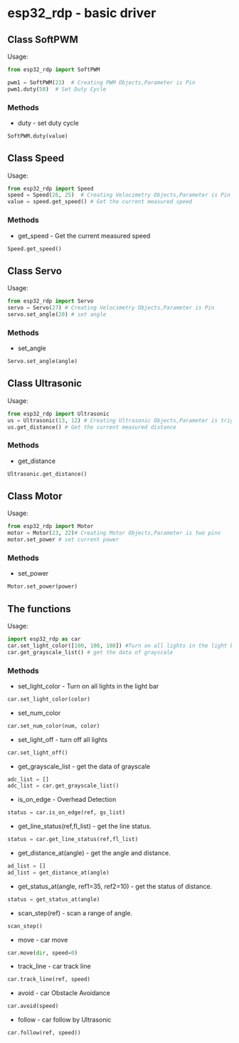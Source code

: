 # esp32_rdp - basic driver

## Class SoftPWM

Usage:
```python
from esp32_rdp import SoftPWM

pwm1 = SoftPWM(23)  # Creating PWM Objects,Parameter is Pin
pwm1.duty(50)  # Set Duty Cycle

```
### Methods
<!--input:value is duty cycle,range is 0-100   -->
- duty - set duty cycle
```python
SoftPWM.duty(value)
```

## Class Speed
Usage:
```python
from esp32_rdp import Speed
speed = Speed(26, 25)  # Creating Velocimetry Objects,Parameter is Pin
value = speed.get_speed() # Get the current measured speed
```
### Methods
<!--output: current measured speed,The unit is Cm/s  -->
- get_speed - Get the current measured speed
```python
Speed.get_speed()
```

## Class Servo
Usage:
```python
from esp32_rdp import Servo 
servo = Servo(27) # Creating Velocimetry Objects,Parameter is Pin
servo.set_angle(20) # set angle
```
### Methods
<!--input:angle is Servo rotation angle,range is -90 - 90   -->
- set_angle
```python
Servo.set_angle(angle)
```

## Class Ultrasonic
Usage:
```python
from esp32_rdp import Ultrasonic
us = Ultrasonic(13, 12) # Creating Ultrasonic Objects,Parameter is trig_Pin and echo_Pin
us.get_distance() # Get the current measured distance
```
### Methods
<!--output: the current measured distance,The unit is Cm -->
- get_distance
```python
Ultrasonic.get_distance()
```

## Class Motor
Usage:
```python
from esp32_rdp import Motor
motor = Motor(23, 22)# Creating Motor Objects,Parameter is two pins
motor.set_power # set current power
```
### Methods
<!--input:power is motor speed,range is -100 - 100,
Negative values are motor reversal   -->
- set_power
```python
Motor.set_power(power)
```

## The functions
Usage:
```python
import esp32_rdp as car
car.set_light_color([100, 100, 100]) #Turn on all lights in the light bar,Parameter is RGB color
car.get_grayscale_list() # get the data of grayscale
```

### Methods
<!--input:color is RGB value,list[R, G, B],RGB is 0 - 255 -->
- set_light_color - Turn on all lights in the light bar
```python
car.set_light_color(color)
```
<!--input:“num” is which light want to turn on, color is RGB value,list[R, G, B],RGB is 0 - 255 -->
- set_num_color
```python
car.set_num_color(num, color)
```
- set_light_off - turn off  all lights
```python
car.set_light_off()
```
- get_grayscale_list - get the data of grayscale
```python
adc_list = []
adc_list = car.get_grayscale_list()
```
<!--input:ref is Overhead Detection Calibration value, gs_list is the data of grayscale-->
- is_on_edge - Overhead Detection 
```python
status = car.is_on_edge(ref, gs_list)
```
<!--input:ref is back line Detection Calibration value, gs_list is the data of grayscale-->
- get_line_status(ref,fl_list) - get the line status.
```python
status = car.get_line_status(ref,fl_list) 
```
<!--input: angle is radar Current Angle-->
- get_distance_at(angle) - get the angle and distance.
```python
ad_list = []
ad_list = get_distance_at(angle) 
```
<!--input: angle is radar Current Angle-->
- get_status_at(angle, ref1=35, ref2=10) - get the status of distance.
```python
status = get_status_at(angle) 
```
<!--input: ref is distance calibration
 output: status list-->
- scan_step(ref) - scan a range of angle.
```python
scan_step() 
```
<!--input: dir is Movement Direction("forward","backward","left", "right"), speed range is 0-100-->
- move - car move
```python
car.move(dir, speed=0)
```
<!--input:ref is back line Detection Calibration value, speed range is 0-100-->
- track_line - car track line
```python
car.track_line(ref, speed)
```
<!--input:speed range is 0-100-->
- avoid - car Obstacle Avoidance
```python
car.avoid(speed)
```
<!--input:ref is distance calibration value,speed range is 0-100-->
- follow - car follow by Ultrasonic
```python
car.follow(ref, speed))
